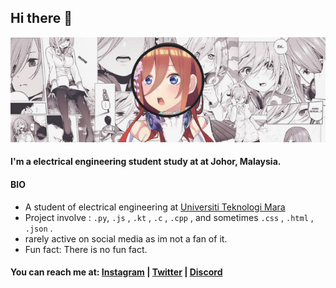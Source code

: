 ## Hi there 👋

<p align="center">
  <img src="banner.png" alt="frez banner"/>
</p>

#### I'm a electrical engineering student study at at Johor, Malaysia.

#### BIO

- A student of electrical engineering at [Universiti Teknologi Mara ](https://uitm.edu.my/)
- Project involve : `.py`, `.js` , `.kt` , `.c` , `.cpp` , and sometimes `.css` , `.html` , `.json` .
- rarely active on social media as im not a fan of it.
- Fun fact: There is no fun fact.

#### You can reach me at: [Instagram](https://www.instagram.com/frez._) | [Twitter](https://twitter.com/frezamirul) | [Discord](https://discord.gg/gSyjwfy7tc)

<!--
**edisonlee55/edisonlee55** is a ✨ _special_ ✨ repository because its `README.md` (this file) appears on your GitHub profile.

Here are some ideas to get you started:

- 🔭 I’m currently working on ...
- 🌱 I’m currently learning ...
- 👯 I’m looking to collaborate on ...
- 🤔 I’m looking for help with ...
- 💬 Ask me about ...
- 📫 How to reach me: ...
- 😄 Pronouns: ...
- ⚡ Fun fact: ...
-->
